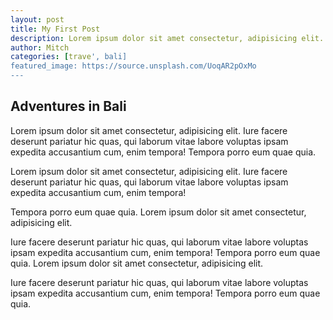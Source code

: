 ```yaml
---
layout: post
title: My First Post
description: Lorem ipsum dolor sit amet consectetur, adipisicing elit.
author: Mitch
categories: [trave', bali]
featured_image: https://source.unsplash.com/UoqAR2pOxMo
---
```


## Adventures in Bali
Lorem ipsum dolor sit amet consectetur, adipisicing elit. 
Iure facere deserunt pariatur hic quas, qui laborum vitae labore voluptas ipsam expedita accusantium cum, enim tempora! 
Tempora porro eum quae quia.

Lorem ipsum dolor sit amet consectetur, adipisicing elit. 
Iure facere deserunt pariatur hic quas, qui laborum vitae labore voluptas ipsam expedita accusantium cum, enim tempora! 

Tempora porro eum quae quia.
Lorem ipsum dolor sit amet consectetur, adipisicing elit. 

Iure facere deserunt pariatur hic quas, qui laborum vitae labore voluptas ipsam expedita accusantium cum, enim tempora! 
Tempora porro eum quae quia.
Lorem ipsum dolor sit amet consectetur, adipisicing elit. 

Iure facere deserunt pariatur hic quas, qui laborum vitae labore voluptas ipsam expedita accusantium cum, enim tempora! 
Tempora porro eum quae quia.